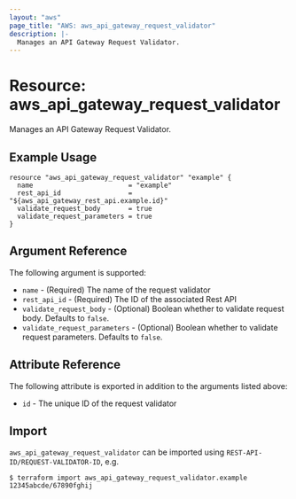 ```yaml
---
layout: "aws"
page_title: "AWS: aws_api_gateway_request_validator"
description: |-
  Manages an API Gateway Request Validator.
---
```


# Resource: aws_api_gateway_request_validator

Manages an API Gateway Request Validator.

## Example Usage

```hcl
resource "aws_api_gateway_request_validator" "example" {
  name                        = "example"
  rest_api_id                 = "${aws_api_gateway_rest_api.example.id}"
  validate_request_body       = true
  validate_request_parameters = true
}
```

## Argument Reference

The following argument is supported:

* `name` - (Required) The name of the request validator
* `rest_api_id` - (Required) The ID of the associated Rest API
* `validate_request_body` - (Optional) Boolean whether to validate request body. Defaults to `false`.
* `validate_request_parameters` - (Optional) Boolean whether to validate request parameters. Defaults to `false`.

## Attribute Reference

The following attribute is exported in addition to the arguments listed above:

* `id` - The unique ID of the request validator

## Import

`aws_api_gateway_request_validator` can be imported using `REST-API-ID/REQUEST-VALIDATOR-ID`, e.g.

```
$ terraform import aws_api_gateway_request_validator.example 12345abcde/67890fghij
```
